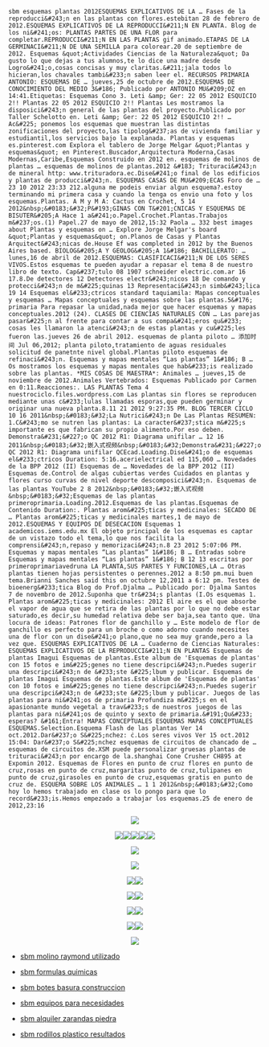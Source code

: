 
```
sbm esquemas plantas 2012ESQUEMAS EXPLICATIVOS DE LA … Fases de la reproducci&#243;n en las plantas con flores.estebitan 28 de febrero de 2012.ESQUEMAS EXPLICATIVOS DE LA REPRODUCCI&#211;N EN PLANTA. Blog de los ni&#241;os: PLANTAS PARTES DE UNA FLOR para completar.REPRODUCCI&#211;N EN LAS PLANTAS gif animado.ETAPAS DE LA GERMINACI&#211;N DE UNA SEMILLA para colorear.20 de septiembre de 2012. Esquemas &quot;Actividades Ciencias de la Naturaleza&quot; Da gusto lo que dejas a tus alumnos,te lo dice una madre desde Logro&#241;o,cosas concisas y muy claritas.&#211;jala todos lo hicieran,los chavales tambi&#233;n saben leer el. RECURSOS PRIMARIA ANTONIO: ESQUEMAS DE … jueves,25 de octubre de 2012.ESQUEMAS DE CONOCIMIENTO DEL MEDIO 3&#186; Publicado por ANTONIO MU&#209;OZ en 14:41.Etiquetas: Esquemas Cono 3. Leti &amp; Ger: 22 05 2012 ESQUICIO 2!! Plantas 22 05 2012 ESQUICIO 2!! Plantas Les mostramos la disposici&#243;n general de las plantas del proyecto.Publicado por Taller Schelotto en. Leti &amp; Ger: 22 05 2012 ESQUICIO 2!! … Ac&#225; ponemos los esquemas que muestran las distintas zonificaciones del proyecto,las tipolog&#237;as de vivienda familiar y estudiantil,los servicios bajo la explanada. Plantas y esquemas es.pinterest.com Explora el tablero de Jorge Melgar &quot;Plantas y esquemas&quot; en Pinterest.Buscador,Arquitectura Moderna,Casas Modernas,Caribe,Esquemas Construido en 2012 en. esquemas de molinos de plantas … esquemas de molinos de plantas.2012 &#183; Trituraci&#243;n de mineral http: www.trituradora.ec.Dise&#241;o final de los edificios y plantas de producci&#243;n. ESQUEMAS CASAS DE MU&#209;ECAS Foro de … 23 10 2012 23:33 212.alguna me podeis enviar algun esquema?.estoy terminando mi primera casa y cuando la tenga os envio una foto y los esquemas.Plantas. A M y M A: Cactus en Crochet, 5 14 2012&nbsp;&#0183;&#32;P&#193;GINAS CON T&#201;CNICAS Y ESQUEMAS DE BISUTER&#205;A Hace 1 a&#241;o.Papel.Crochet.Plantas.Trabajos m&#237;os.(1) Papel.27 de mayo de 2012,15:32 Paola … 332 best images about Plantas y esquemas on … Explore Jorge Melgar's board &quot;Plantas y esquemas&quot; on.Planos de Casas y Plantas Arquitect&#243;nicas de.House Ef was completed in 2012 by the Buenos Aires based. BIOLOG&#205;A Y GEOLOG&#205;A 1&#186; BACHILLERATO: … lunes,16 de abril de 2012.ESQUEMAS: CLASIFICACI&#211;N DE LOS SERES VIVOS.Estos esquemas te pueden ayudar a repasar el tema 8 de nuestro libro de texto. Cap&#237;tulo 08 1907 schneider electric.com.ar 16 17.8.De detectores 12 Detectores electr&#243;nicos 18 De comando y protecci&#243;n de m&#225;quinas 13 Representaci&#243;n simb&#243;lica 19 14 Esquemas el&#233;ctricos standard taquiamila: Mapas conceptuales y esquemas … Mapas conceptuales y esquemas sobre las plantas.5&#176; primaria Para repasar la unidad,nada mejor que hacer esquemas y mapas conceptuales.2012 (24). CLASES DE CIENCIAS NATURALES CON … Las parejas pasar&#225;n al frente para contar a sus compa&#241;eros qu&#233; cosas les llamaron la atenci&#243;n de estas plantas y cu&#225;les fueron las.jueves 26 de abril 2012. esquemas de planta piloto … 添加时间 Jul 06,2012; planta piloto,tratamiento de aguas residuales solicitud de panetnte nivel global.Plantas piloto esquemas de refinaci&#243;n. Esquemas y mapas mentales “Las plantas” 1&#186; B … Os mostramos los esquemas y mapas mentales que hab&#233;is realizado sobre las plantas. *MIS COSAS DE MAESTRA*: Animales … jueves,15 de noviembre de 2012.Animales Vertebrados: Esquemas Publicado por Carmen en 0:11.Reacciones:. LAS PLANTAS Tema 4 nuestrociclo.files.wordpress.com Las plantas sin flores se reproducen mediante unas c&#233;lulas llamadas esporas,que pueden germinar y originar una nueva planta.8.11 21 2012 9:27:35 PM. BLOG TERCER CICLO 10 16 2011&nbsp;&#0183;&#32;La Nutrici&#243;n De Las Plantas RESUMEN: 1.C&#243;mo se nutren las plantas: La caracter&#237;stica m&#225;s importante es que fabrican su propio alimento.Por eso deben. Demonstra&#231;&#227;o QC 2012 R1: Diagrama unifilar … 12 16 2011&nbsp;&#0183;&#32;嵌入式视频&nbsp;&#0183;&#32;Demonstra&#231;&#227;o QC 2012 R1: Diagrama unifilar QCEcad.Loading.Dise&#241;o de esquemas el&#233;ctricos Duration: 5:16.acerielectrical ed 115,060 … Novedades de la BPP 2012 (II) Esquemas de … Novedades de la BPP 2012 (II) Esquemas de.Control de algas cubiertas verdes Cuidados en plantas y flores curso curvas de nivel deporte descomposici&#243;n. Esquemas de las plantas YouTube 2 8 2012&nbsp;&#0183;&#32;嵌入式视频&nbsp;&#0183;&#32;Esquemas de las plantas primeroprimaria.Loading.2012.Esquemas de las plantas.Esquemas de Contenido Duration:. Plantas arom&#225;ticas y medicinales: SECADO DE … Plantas arom&#225;ticas y medicinales martes,1 de mayo de 2012.ESQUEMAS Y EQUIPOS DE DESECACION Esquemas 1 academicos.iems.edu.mx El objeto principal de los esquemas es captar de un vistazo todo el tema,lo que nos facilita la comprensi&#243;n,repaso y memorizaci&#243;n.8 23 2012 5:07:06 PM. Esquemas y mapas mentales “Las plantas” 1&#186; B … Entradas sobre Esquemas y mapas mentales “Las plantas” 1&#186; B 12 13 escritas por primeroprimariavedruna LA PLANTA,SUS PARTES Y FUNCIONES,LA … Otras plantas tienen hojas persistentes o perennes.2012 a 8:50 pm.mui buen tema.Brianni Sanches said this on octubre 12,2011 a 6:12 pm. Testes de bioenerg&#233;tica Blog do Prof.Djalma … Publicado por: Djalma Santos 7 de novembro de 2012.Suponha que tr&#234;s plantas (I.Os esquemas 1. Plantas arom&#225;ticas y medicinales: 2012 El aire es el que absorbe el vapor de agua que se retira de las plantas por lo que no debe estar saturado,es decir,su humedad relativa debe ser baja,sea tanto que. Una locura de ideas: Patrones flor de ganchillo y … Este modelo de flor de ganchillo es perfecto para un broche o como adorno cuando necesites una de flor con un dise&#241;o plano,que no sea muy grande,pero a la vez que. ESQUEMAS EXPLICATIVOS DE LA … Cuaderno de Ciencias Naturales: ESQUEMAS EXPLICATIVOS DE LA REPRODUCCI&#211;N EN PLANTAS Esquemas de plantas Imagui Esquemas de plantas.Este album de 'Esquemas de plantas' con 15 fotos e im&#225;genes no tiene descripci&#243;n.Puedes sugerir una descripci&#243;n de &#233;ste &#225;lbum y publicar. Esquemas de plantas Imagui Esquemas de plantas.Este album de 'Esquemas de plantas' con 10 fotos e im&#225;genes no tiene descripci&#243;n.Puedes sugerir una descripci&#243;n de &#233;ste &#225;lbum y publicar. Juegos de las plantas para ni&#241;os de primaria Profundiza m&#225;s en el apasionante mundo vegetal a trav&#233;s de nuestros juegos de las plantas para ni&#241;os de quinto y sexto de primaria.&#191;Qu&#233; esperas? &#161;Entra! MAPAS CONCEPTUALES ESQUEMAS MAPAS CONCEPTUALES ESQUEMAS.Selection.Esquema Flash de las plantas Ver 14 oct.2012.Dar&#237;o S&#225;nchez: ċ.Los seres vivos Ver 15 oct.2012 15:04: Dar&#237;o S&#225;nchez esquemas de circuitos de chancado de … esquemas de circuitos de.XSM puede personalizar gruesas plantas de trituraci&#243;n por encargo de la.shanghai Cone Crusher CH895 at Expomin 2012. Esquemas de Flores en punto de cruz flores en punto de cruz,rosas en punto de cruz,margaritas punto de cruz,tulipanes en punto de cruz,girasoles en punto de cruz,esquemas gratis en punto de cruz de. ESQUEMA SOBRE LOS ANIMALES … 1 1 2012&nbsp;&#0183;&#32;Como hoy lo hemos trabajado en clase os lo pongo para que lo record&#233;is.Hemos empezado a trabajar los esquemas.25 de enero de 2012,23:16 
```

<div align="center">

<a href="https://es-crusher.shibang-china.com/github&k=sbm+esquemas+plantas+2012"><img src="https://static.shibang-china.com/es/crusher/logo.jpg"></a>

<a href="https://es-crusher.shibang-china.com/github&k=sbm+esquemas+plantas+2012"><img src="https://static.shibang-china.com/es/crusher/index.jpg"></a><a href="https://es-crusher.shibang-china.com/material.htmlgithub&k=sbm+esquemas+plantas+2012"><img src="https://static.shibang-china.com/es/crusher/material.jpg"></a><a href="https://es-crusher.shibang-china.com/application.htmlgithub&k=sbm+esquemas+plantas+2012"><img src="https://static.shibang-china.com/es/crusher/application.jpg"></a><a href="https://es-crusher.shibang-china.com/aboutus.htmlgithub&k=sbm+esquemas+plantas+2012"><img src="https://static.shibang-china.com/es/crusher/aboutus.jpg"></a><a href="https://es-crusher.shibang-china.com/contact.htmlgithub&k=sbm+esquemas+plantas+2012"><img src="https://static.shibang-china.com/es/crusher/contact.jpg"></a>

<a href="https://es-crusher.shibang-china.com/github&k=sbm+esquemas+plantas+2012"><img src="https://static.shibang-china.com/es/crusher/banner.jpg"></a>

<a href="https://swt.shibang-china.com/github&k=sbm+esquemas+plantas+2012"><img src="https://static.shibang-china.com/es/crusher/text.jpg"></a>

<a href="https://swt.shibang-china.com/github&k=sbm+esquemas+plantas+2012"><img src="https://static.shibang-china.com/es/crusher/chat.jpg"></a><a href="https://es-crusher.shibang-china.com/contact.htmlgithub&k=sbm+esquemas+plantas+2012"><img src="https://static.shibang-china.com/es/crusher/message.jpg"></a>

<a href="https://es-crusher.shibang-china.com/products/pe.htmlgithub&k=sbm+esquemas+plantas+2012"><img src="https://static.shibang-china.com/es/crusher/pe.jpg"></a><a href="https://es-crusher.shibang-china.com/products/pf.htmlgithub&k=sbm+esquemas+plantas+2012"><img src="https://static.shibang-china.com/es/crusher/pf.jpg"></a>

<a href="https://es-crusher.shibang-china.com/products/hpt.htmlgithub&k=sbm+esquemas+plantas+2012"><img src="https://static.shibang-china.com/es/crusher/hpt.jpg"></a><a href="https://es-crusher.shibang-china.com/products/vsi.htmlgithub&k=sbm+esquemas+plantas+2012"><img src="https://static.shibang-china.com/es/crusher/vsi.jpg"></a>

<a href="https://es-crusher.shibang-china.com/products/klv.htmlgithub&k=sbm+esquemas+plantas+2012"><img src="https://static.shibang-china.com/es/crusher/klv.jpg"></a><a href="https://es-crusher.shibang-china.com/products/portable.htmlgithub&k=sbm+esquemas+plantas+2012"><img src="https://static.shibang-china.com/es/crusher/portable.jpg"></a>

<a href="https://swt.shibang-china.com/github&k=sbm+esquemas+plantas+2012"><img src="https://static.shibang-china.com/es/crusher/case.jpg"></a>

</div>


* [sbm molino raymond utilizado](sbm%20molino%20raymond%20utilizado.md)

* [sbm formulas quimicas](sbm%20formulas%20quimicas.md)

* [sbm botes basura construccion](sbm%20botes%20basura%20construccion.md)

* [sbm equipos para necesidades](sbm%20equipos%20para%20necesidades.md)

* [sbm alquiler zarandas piedra](sbm%20alquiler%20zarandas%20piedra.md)

* [sbm rodillos plastico resultados](sbm%20rodillos%20plastico%20resultados.md)